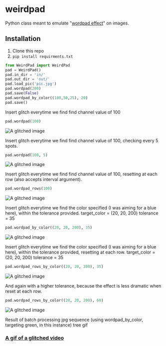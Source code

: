 # weirdpad
Python class meant to emulate "[wordpad effect](http://datamoshing.com/tag/wordpad-effect/)" on images.

## Installation
1. Clone this repo
2. `pip install requirments.txt`
```python
from WeirdPad import WeirdPad
pad = WeirdPad()
pad.in_dir = 'in/'
pad.out_dir = 'out/'
pad.load_pic('pic.jpg')
pad.wordpad(200)
pad.save(False)
pad.wordpad_by_color((100,50,25), 20)
pad.save()
```

Insert glitch everytime we find find channel value of 100
```python
pad.wordpad(100)
```
![A glitched image](https://cdn.pbrd.co/images/5xzFvPVyT.jpg)

Insert glitch everytime we find find channel value of 100, checking every 5 spots.
```python
pad.wordpad(100, 5)
```
![A glitched image](https://cdn.pbrd.co/images/5xALThJlp.jpg)

Insert glitch everytime we find find channel value of 100, resetting at each row (also accepts interval argument).
```python
pad.wordpad_rows(100)
```
![A glitched image](https://cdn.pbrd.co/images/ymkQl0EE.jpg)

Insert glitch everytime we find the color specified (I was aiming for a blue here), within the tolerance provided.
target_color = (20, 20, 200)
tolerance = 35
```python
pad.wordpad_by_color((20, 20, 200), 35)
```
![A glitched image](https://cdn.pbrd.co/images/5xCqEddf9.jpg)


Insert glitch everytime we find the color specified (I was aiming for a blue here), within the tolerance provided, resetting at each row.
target_color = (20, 20, 200)
tolerance = 35
```python
pad.wordpad_rows_by_color((20, 20, 200), 35)
```
![A glitched image](https://cdn.pbrd.co/images/5xD5DbrQD.jpg)

And again with a higher tolerance, because the effect is less dramatic when reset at each row.
```python
pad.wordpad_rows_by_color((20, 20, 200), 60)
```
![A glitched image](https://cdn.pbrd.co/images/ymyK5iOO.jpg)

Result of batch processing jpg sequence (using wordpad_by_color, targeting green, in this instance)
tree gif
### [A gif of a glitched video](https://media.giphy.com/media/l0IygFSQeFVm9Hgas/giphy.gif)
